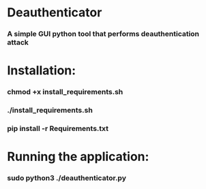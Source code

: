 # Deauthenticator
### A simple GUI python tool that performs deauthentication attack
# Installation:
### chmod +x install_requirements.sh
### ./install_requirements.sh
### pip install -r Requirements.txt

# Running the application:
### sudo python3 ./deauthenticator.py
